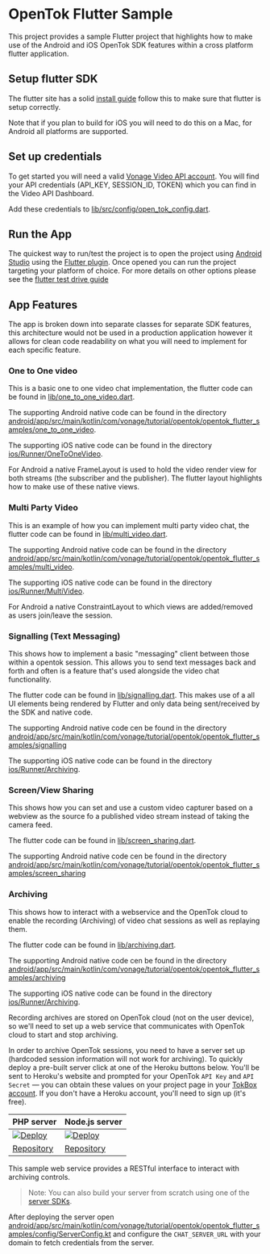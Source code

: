 # OpenTok Flutter Sample

This project provides a sample Flutter project that highlights how to make use of the Android and iOS OpenTok SDK features within a cross platform flutter application.

## Setup flutter SDK
The flutter site has a solid [install guide](https://docs.flutter.dev/get-started/install) follow this to make sure that flutter is setup correctly. 

Note that if you plan to build for iOS you will need to do this on a Mac, for Android all platforms are supported.

## Set up credentials
To get started you will need a valid [Vonage Video API account](https://tokbox.com/account/user/signup). You will find your API credentials (API_KEY, SESSION_ID, TOKEN) which you can find in the Video API Dashboard.

Add these credentials to [lib/src/config/open_tok_config.dart](https://github.com/opentok/opentok-flutter-samples/blob/main/lib/src/config/open_tok_config.dart).

## Run the App
The quickest way to run/test the project is to open the project using [Android Studio](https://developer.android.com/studio) using the [Flutter plugin](https://flutter.dev/docs/development/tools/android-studio). Once opened you can run the project targeting your platform of choice. For more details on other options please see the [flutter test drive guide](https://docs.flutter.dev/get-started/test-drive)

## App Features
The app is broken down into separate classes for separate SDK features, this architecture would not be used in a production application however it allows for clean code readability on what you will need to implement for each specific feature.

### One to One video
This is a basic one to one video chat implementation, the flutter code can be found in [lib/one_to_one_video.dart](https://github.com/opentok/opentok-flutter-samples/blob/main/lib/one_to_one_video.dart).

The supporting Android native code can be found in the directory [android/app/src/main/kotlin/com/vonage/tutorial/opentok/opentok_flutter_samples/one_to_one_video](https://github.com/opentok/opentok-flutter-samples/blob/main/android/app/src/main/kotlin/com/vonage/tutorial/opentok/opentok_flutter_samples/one_to_one_video).

The supporting iOS native code can be found in the directory [ios/Runner/OneToOneVideo](https://github.com/opentok/opentok-flutter-samples/blob/main/ios/Runner/OneToOneVideo).

For Android a native FrameLayout is used to hold the video render view for both streams (the subscriber and the publisher). The flutter layout highlights how to make use of these native views.

### Multi Party Video
This is an example of how you can implement multi party video chat, the flutter code can be found in [lib/multi_video.dart](https://github.com/opentok/opentok-flutter-samples/blob/main/lib/multi_video.dart).

The supporting Android native code can be found in the directory [android/app/src/main/kotlin/com/vonage/tutorial/opentok/opentok_flutter_samples/multi_video](https://github.com/opentok/opentok-flutter-samples/blob/main/android/app/src/main/kotlin/com/vonage/tutorial/opentok/opentok_flutter_samples/multi_video).

The supporting iOS native code can be found in the directory [ios/Runner/MultiVideo](https://github.com/opentok/opentok-flutter-samples/blob/main/ios/Runner/MultiVideo).

For Android a native ConstraintLayout to which views are added/removed as users join/leave the session.

### Signalling (Text Messaging)
This shows how to implement a basic "messaging" client between those within a opentok session. This allows you to send text messages back and forth and often is a feature that's used alongside the video chat functionality.

The flutter code can be found in [lib/signalling.dart](https://github.com/opentok/opentok-flutter-samples/blob/main/lib/signalling.dart). This makes use of a all UI elements being rendered by Flutter and only data being sent/received by the SDK and native code.

The supporting Android native code cen be found in the directory [android/app/src/main/kotlin/com/vonage/tutorial/opentok/opentok_flutter_samples/signalling](https://github.com/opentok/opentok-flutter-samples/blob/main/android/app/src/main/kotlin/com/vonage/tutorial/opentok/opentok_flutter_samples/signalling)

The supporting iOS native code can be found in the directory [ios/Runner/Archiving](https://github.com/opentok/opentok-flutter-samples/blob/main/ios/Runner/Archiving).

### Screen/View Sharing
This shows how you can set and use a custom video capturer based on a webview as the source fo a published video stream instead of taking the camera feed.

The flutter code can be found in [lib/screen_sharing.dart](https://github.com/opentok/opentok-flutter-samples/blob/main/lib/screen_sharing.dart). 

The supporting Android native code cen be found in the directory [android/app/src/main/kotlin/com/vonage/tutorial/opentok/opentok_flutter_samples/screen_sharing](https://github.com/opentok/opentok-flutter-samples/blob/main/android/app/src/main/kotlin/com/vonage/tutorial/opentok/opentok_flutter_samples/screen_sharing)

### Archiving
This shows how to interact with a webservice and the OpenTok cloud to enable the recording (Archiving) of video chat sessions as well as replaying them.

The flutter code can be found in [lib/archiving.dart](https://github.com/opentok/opentok-flutter-samples/blob/main/lib/archiving.dart). 

The supporting Android native code cen be found in the directory [android/app/src/main/kotlin/com/vonage/tutorial/opentok/opentok_flutter_samples/archiving](https://github.com/opentok/opentok-flutter-samples/blob/main/android/app/src/main/kotlin/com/vonage/tutorial/opentok/opentok_flutter_samples/archiving)

The supporting iOS native code can be found in the directory [ios/Runner/Archiving](https://github.com/opentok/opentok-flutter-samples/blob/main/ios/Runner/Archiving).

Recording archives are stored on OpenTok cloud (not on the user device), so we'll need to set up a web service that communicates with OpenTok cloud to start and stop archiving.

In order to archive OpenTok sessions, you need to have a server set up (hardcoded session information will not work for archiving). To quickly deploy a pre-built server click at one of the Heroku buttons below. You'll be sent to Heroku's website and prompted for your OpenTok `API Key` and `API Secret` — you can obtain these values on your project page in your [TokBox account](https://tokbox.com/account/user/signup). If you don't have a Heroku account, you'll need to sign up (it's free).

| PHP server  | Node.js server|
| ------------- | ------------- |
| <a href="https://heroku.com/deploy?template=https://github.com/opentok/learning-opentok-php" target="_blank"> <img src="https://www.herokucdn.com/deploy/button.png" alt="Deploy"></a>  | <a href="https://heroku.com/deploy?template=https://github.com/opentok/learning-opentok-node" target="_blank"> <img src="https://www.herokucdn.com/deploy/button.png" alt="Deploy"></a>  |
| [Repository](https://github.com/opentok/learning-opentok-php) | [Repository](https://github.com/opentok/learning-opentok-node) |

This sample web service provides a RESTful interface to interact with archiving controls.

> Note: You can also build your server from scratch using one of the [server SDKs](https://tokbox.com/developer/sdks/server/).

After deploying the server open [android/app/src/main/kotlin/com/vonage/tutorial/opentok/opentok_flutter_samples/config/ServerConfig.kt](https://github.com/opentok/opentok-flutter-samples/blob/main/android/app/src/main/kotlin/com/vonage/tutorial/opentok/opentok_flutter_samples/config/ServerConfig.kt) and configure the `CHAT_SERVER_URL` with your domain to fetch credentials from the server.
